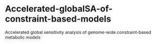 # Accelerated-globalSA-of-constraint-based-models
Accelerated global sensitivity analysis of genome-wide constraint-based metabolic models
